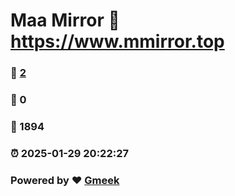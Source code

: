 # Maa Mirror :link: https://www.mmirror.top 
### :page_facing_up: [2](https://www.mmirror.top/tag.html) 
### :speech_balloon: 0 
### :hibiscus: 1894 
### :alarm_clock: 2025-01-29 20:22:27 
### Powered by :heart: [Gmeek](https://github.com/Meekdai/Gmeek)
